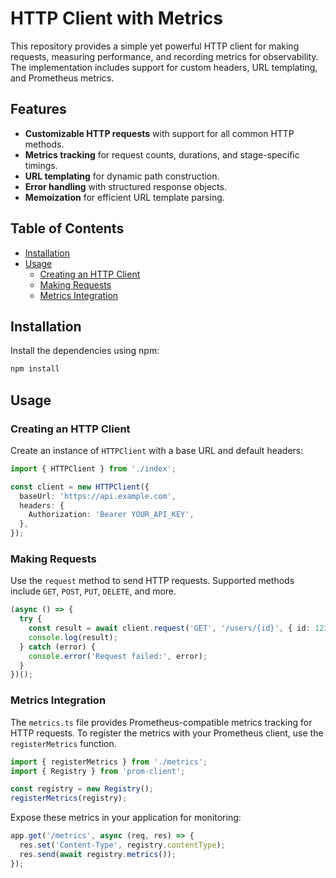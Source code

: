 # HTTP Client with Metrics

This repository provides a simple yet powerful HTTP client for making requests, measuring performance, and recording metrics for observability. The implementation includes support for custom headers, URL templating, and Prometheus metrics.

## Features

- **Customizable HTTP requests** with support for all common HTTP methods.
- **Metrics tracking** for request counts, durations, and stage-specific timings.
- **URL templating** for dynamic path construction.
- **Error handling** with structured response objects.
- **Memoization** for efficient URL template parsing.

## Table of Contents

- [Installation](#installation)
- [Usage](#usage)
  - [Creating an HTTP Client](#creating-an-http-client)
  - [Making Requests](#making-requests)
  - [Metrics Integration](#metrics-integration)

## Installation

Install the dependencies using npm:

```bash
npm install
```

## Usage

### Creating an HTTP Client

Create an instance of `HTTPClient` with a base URL and default headers:

```typescript
import { HTTPClient } from './index';

const client = new HTTPClient({
  baseUrl: 'https://api.example.com',
  headers: {
    Authorization: 'Bearer YOUR_API_KEY',
  },
});
```

### Making Requests

Use the `request` method to send HTTP requests. Supported methods include `GET`, `POST`, `PUT`, `DELETE`, and more.

```typescript
(async () => {
  try {
    const result = await client.request('GET', '/users/{id}', { id: 123 });
    console.log(result);
  } catch (error) {
    console.error('Request failed:', error);
  }
})();
```

### Metrics Integration

The `metrics.ts` file provides Prometheus-compatible metrics tracking for HTTP requests. To register the metrics with your Prometheus client, use the `registerMetrics` function.

```typescript
import { registerMetrics } from './metrics';
import { Registry } from 'prom-client';

const registry = new Registry();
registerMetrics(registry);
```

Expose these metrics in your application for monitoring:

```typescript
app.get('/metrics', async (req, res) => {
  res.set('Content-Type', registry.contentType);
  res.send(await registry.metrics());
});
```
